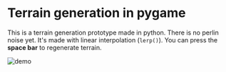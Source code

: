 ﻿# Terrain generation in pygame
This is a terrain generation prototype made in python. There is no perlin noise yet. It's made with linear interpolation (`lerp()`).
You can press the **space bar** to regenerate terrain.  

![demo](https://media.giphy.com/media/m8eHLh6VbHvJOxHwVf/giphy.gif)